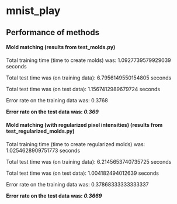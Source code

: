# mnist_play

## Performance of methods

#### Mold matching (results from test_molds.py)

Total training time (time to create molds) was: 1.0927739579929039 seconds

Total test time was (on training data): 6.7956149550154805 seconds

Total test time was (on test data): 1.1567412989679724 seconds

Error rate on the training data was: 0.3768

**Error rate on the test data was: _0.369_**

#### Mold matching (with regularized pixel intensities) (results from test_regularized_molds.py)

Total training time (time to create regularized molds) was: 1.0254628909751773 seconds

Total test time was (on training data): 6.2145653740735725 seconds

Total test time was (on test data): 1.004182494012639 seconds

Error rate on the training data was: 0.37868333333333337

**Error rate on the test data was: _0.3669_**
